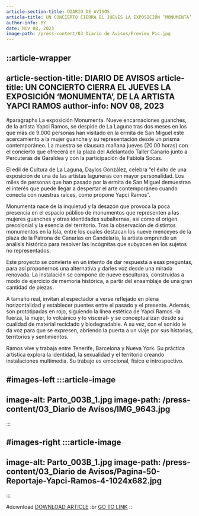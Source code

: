 ```yaml
---
article-section-title: DIARIO DE AVISOS
article-title: UN CONCIERTO CIERRA EL JUEVES LA EXPOSICIÓN ‘MONUMENTA’, DE LA ARTISTA YAPCI RAMOS
author-info: BY
date: NOV 08, 2023
image-path: /press-content/03_Diario de Avisos/Preview_Pic.jpg
---
```


::article-wrapper
---
article-section-title: DIARIO DE AVISOS
article-title: UN CONCIERTO CIERRA EL JUEVES LA EXPOSICIÓN ‘MONUMENTA’, DE LA ARTISTA YAPCI RAMOS
author-info: NOV 08, 2023
---
#paragraphs
La exposición Monumenta. Nueve encarnaciones guanches, de la artista Yapci Ramos, se despide de La Laguna tras dos meses en los que más de 9.000 personas han visitado en la ermita de San Miguel este acercamiento a la mujer guanche y su representación desde un prisma contemporáneo. La muestra se clausura mañana jueves (20.00 horas) con el concierto que ofrecerá en la plaza del Adelantado Taller Canario junto a Percuteras de Garaldea y con la participación de Fabiola Socas.

El edil de Cultura de La Laguna, Daylos González, celebra “el éxito de una exposición de una de las artistas laguneras con mayor personalidad. Los miles de personas que han pasado por la ermita de San Miguel demuestran el interés que puede llegar a despertar el arte contemporáneo cuando conecta con nuestras raíces, como propone Yapci Ramos”.

Monumenta nace de la inquietud y la desazón que provoca la poca presencia en el espacio público de monumentos que representen a las mujeres guanches y otras identidades subalternas, así como el origen precolonial y la esencia del territorio. Tras la observación de distintos monumentos en la Isla, entre los cuales destacan los nueve menceyes de la plaza de la Patrona de Canarias en Candelaria, la artista emprende un análisis histórico para resolver las incógnitas que subyacen en los sujetos no representados.

Este proyecto se convierte en un intento de dar respuesta a esas preguntas, para así proponernos una alternativa y darles voz desde una mirada renovada. La instalación se compone de nueve esculturas, construidas a modo de ejercicio de memoria histórica, a partir del ensamblaje de una gran cantidad de piezas.

A tamaño real, invitan al espectador a verse reflejado en plena horizontalidad y establecer puentes entre el pasado y el presente. Además, son prototipadas en rojo, siguiendo la línea estética de Yapci Ramos -la fuerza, la mujer, lo volcánico y lo visceral- y se conceptualizan desde su cualidad de material reciclado y biodegradable. A su vez, con el sonido le da voz para que se expresen, abriendo la puerta a un viaje por sus historias, territorios y sentimientos.

Ramos vive y trabaja entre Tenerife, Barcelona y Nueva York. Su práctica artística explora la identidad, la sexualidad y el territorio creando instalaciones multimedia. Su trabajo es emocional, físico e introspectivo.

#images-left
  :::article-image
  ---
  image-alt: Parto_003B_1.jpg
  image-path: /press-content/03_Diario de Avisos/IMG_9643.jpg
  ---
  :::

#images-right
  :::article-image
  ---
  image-alt: Parto_003B_1.jpg
  image-path: /press-content/03_Diario de Avisos/Pagina-50-Reportaje-Yapci-Ramos-4-1024x682.jpg
  ---
  :::

#download
[DOWNLOAD ARTICLE](/press-content/03_Diario%20de%20Avisos/P%C3%A1ginas%20desdeYapciRamos_PressKitSelection-2.pdf) :br [](https://www.eldia.es/cultura/2024/03/02/parir-renacer-yapci-ramos-santa-98938595.html) [GO TO LINK](https://diariodeavisos.elespanol.com/2023/11/exposicion-monumenta-concierto/)
::
